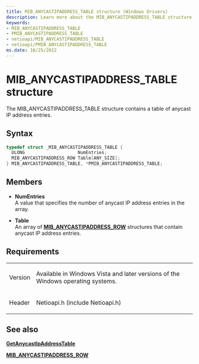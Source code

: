 ```yaml
---
title: MIB_ANYCASTIPADDRESS_TABLE structure (Windows Drivers)
description: Learn more about the MIB_ANYCASTIPADDRESS_TABLE structure.
keywords:
- MIB_ANYCASTIPADDRESS_TABLE
- PMIB_ANYCASTIPADDRESS_TABLE
- netioapi/MIB_ANYCASTIPADDRESS_TABLE
- netioapi/PMIB_ANYCASTIPADDRESS_TABLE
ms.date: 10/25/2022
---
```


# MIB\_ANYCASTIPADDRESS\_TABLE structure

The MIB\_ANYCASTIPADDRESS\_TABLE structure contains a table of anycast IP address entries.

## Syntax

``` c++
typedef struct _MIB_ANYCASTIPADDRESS_TABLE {
  ULONG                    NumEntries;
  MIB_ANYCASTIPADDRESS_ROW Table[ANY_SIZE];
} MIB_ANYCASTIPADDRESS_TABLE, *PMIB_ANYCASTIPADDRESS_TABLE;
```

## Members

- **NumEntries**  
   A value that specifies the number of anycast IP address entries in the array.

- **Table**  
   An array of [**MIB\_ANYCASTIPADDRESS\_ROW**](mib-anycastipaddress-row.md) structures that contain anycast IP address entries.

## Requirements

<table>
<tbody>
<tr class="odd">
<td><p>Version</p></td>
<td><p>Available in Windows Vista and later versions of the Windows operating systems.</p></td>
</tr>
<tr class="even">
<td><p>Header</p></td>
<td>Netioapi.h (include Netioapi.h)</td>
</tr>
</tbody>
</table>

## See also

[**GetAnycastIpAddressTable**](getanycastipaddresstable.md)

[**MIB\_ANYCASTIPADDRESS\_ROW**](mib-anycastipaddress-row.md)
